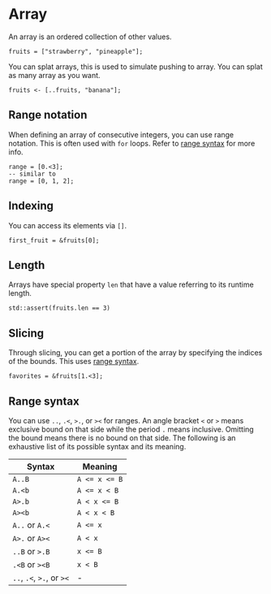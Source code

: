 # Array

An array is an ordered collection of other values.

```butter
fruits = ["strawberry", "pineapple"];
```

You can splat arrays, this is used to simulate pushing to array. You can splat as many array as you want.

```butter
fruits <- [..fruits, "banana"];
```

## Range notation

When defining an array of consecutive integers, you can use range notation. This is often used with `for` loops. Refer to [range syntax] for more info.

```butter
range = [0.<3];
-- similar to
range = [0, 1, 2];
```

## Indexing

You can access its elements via `[]`.

```butter
first_fruit = &fruits[0];
```

## Length

Arrays have special property `len` that have a value referring to its runtime length.

```butter
std::assert(fruits.len == 3)
```

## Slicing

Through slicing, you can get a portion of the array by specifying the indices of the bounds. This uses [range syntax].

```butter
favorites = &fruits[1.<3];
```

## Range syntax

You can use `..`, `.<`, `>.`, or `><` for ranges. An angle bracket `<` or `>` means exclusive bound on that side while the period `.` means inclusive. Omitting the bound means there is no bound on that side. The following is an exhaustive list of its possible syntax and its meaning.

| Syntax                    | Meaning       |
| ------------------------- | ------------- |
| `A..B`                    | `A <= x <= B` |
| `A.<b`                    | `A <= x < B`  |
| `A>.b`                    | `A < x <= B`  |
| `A><b`                    | `A < x < B`   |
| `A..` or `A.<`            | `A <= x`      |
| `A>.` or `A><`            | `A < x`       |
| `..B` or `>.B`            | `x <= B`      |
| `.<B` or `><B`            | `x < B`       |
| `..`, `.<`, `>.`, or `><` | -             |

[range syntax]: #range-syntax
